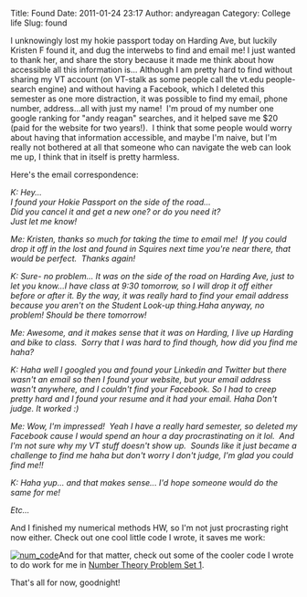 Title: Found
Date: 2011-01-24 23:17
Author: andyreagan
Category: College life
Slug: found

I unknowingly lost my hokie passport today on Harding Ave, but luckily
Kristen F found it, and dug the interwebs to find and email me! I just
wanted to thank her, and share the story because it made me think about
how accessible all this information is... Although I am pretty hard to
find without sharing my VT account (on VT-stalk as some people call the
vt.edu people-search engine) and without having a Facebook, which I
deleted this semester as one more distraction, it was possible to find
my email, phone number, address...all with just my name!  I'm proud of
my number one google ranking for "andy reagan" searches, and it helped
save me \$20 (paid for the website for two years!).  I think that some
people would worry about having that information accessible, and maybe
I'm naive, but I'm really not bothered at all that someone who can
navigate the web can look me up, I think that in itself is pretty
harmless.

Here's the email correspondence:

*K: Hey...  
I found your Hokie Passport on the side of the road...  
Did you cancel it and get a new one? or do you need it?  
Just let me know!*

*Me: Kristen, thanks so much for taking the time to email me!  If you
could drop it off in the lost and found in Squires next time you're near
there, that would be perfect.  Thanks again!*

*K: Sure- no problem... It was on the side of the road on Harding Ave,
just to let you know...I have class at 9:30 tomorrow, so I will drop it
off either before or after it. By the way, it was really hard to find
your email address because you aren't on the Student Look-up thing.Haha
anyway, no problem! Should be there tomorrow!*

*Me: Awesome, and it makes sense that it was on Harding, I live up
Harding and bike to class.  Sorry that I was hard to find though, how
did you find me haha?*

*K: Haha well I googled you and found your Linkedin and Twitter but
there wasn't an email so then I found your website, but your email
address wasn't anywhere, and I couldn't find your Facebook. So I had to
creep pretty hard and I found your resume and it had your email. Haha
Don't judge. It worked :)*

*Me: Wow, I'm impressed!  Yeah I have a really hard semester, so deleted
my Facebook cause I would spend an hour a day procrastinating on it
lol.  And I'm not sure why my VT stuff doesn't show up.  Sounds like it
just became a challenge to find me haha but don't worry I don't judge,
I'm glad you could find me!!*

*K: Haha yup... and that makes sense... I'd hope someone would do the
same for me!*

*Etc...*

And I finished my numerical methods HW, so I'm not just procrasting
right now either. Check out one cool little code I wrote, it saves me
work:

[![](http://andyreagan.com/wp-content/uploads/2011/01/num_code.png "num_code")](http://andyreagan.com/wp-content/uploads/2011/01/num_code.png)And
for that matter, check out some of the cooler code I wrote to do work
for me in [Number Theory Problem Set
1](http://andyreagan.com/wp-content/uploads/2011/01/ps1.docx).

That's all for now, goodnight!

<div id="_mcePaste" style="overflow:hidden;position:absolute;left:-10000px;top:150px;width:1px;height:1px;">
<!--[if gte mso 9]&gt;  Normal 0     false false false  EN-US X-NONE X-NONE              MicrosoftInternetExplorer4              &lt;![endif]--><!--[if gte mso 9]&gt;                                                                                                                                            &lt;![endif]--><!--[if gte mso 10]&gt; &lt;!   /* Style Definitions */  table.MsoNormalTable  {mso-style-name:&quot;Table Normal&quot;;   mso-tstyle-rowband-size:0;  mso-tstyle-colband-size:0;  mso-style-noshow:yes;   mso-style-priority:99;  mso-style-qformat:yes;  mso-style-parent:&quot;&quot;;  mso-padding-alt:0in 5.4pt 0in 5.4pt;    mso-para-margin-top:0in;    mso-para-margin-right:0in;  mso-para-margin-bottom:10.0pt;  mso-para-margin-left:0in;   line-height:115%;   mso-pagination:widow-orphan;    font-size:11.0pt;   font-family:&quot;Calibri&quot;,&quot;sans-serif&quot;;     mso-ascii-font-family:Calibri;  mso-ascii-theme-font:minor-latin;   mso-fareast-font-family:&quot;Times New Roman&quot;;    mso-fareast-theme-font:minor-fareast;   mso-hansi-font-family:Calibri;  mso-hansi-theme-font:minor-latin;   mso-bidi-font-family:&quot;Times New Roman&quot;;   mso-bidi-theme-font:minor-bidi;} -->
<!--[endif]-->

</p>
<span style="font-size:10pt;font-family:&amp;color:forestgreen;">%find
the maximum of function f on a given interval</span>

<span style="font-size:10pt;font-family:&amp;color:black;">syms
</span><span style="font-size:10pt;font-family:&amp;color:#a020f0;">x</span><span style="font-size:10pt;font-family:&amp;color:black;">
</span><span style="font-size:10pt;font-family:&amp;color:forestgreen;">%delcare
variable x</span>

<span style="font-size:10pt;font-family:&amp;color:black;">f =
(2-exp(x)+2\*x)/3;
</span><span style="font-size:10pt;font-family:&amp;color:forestgreen;">%function
to be evaluated</span>

<span style="font-size:10pt;font-family:&amp;color:black;">a = 0;
</span><span style="font-size:10pt;font-family:&amp;color:forestgreen;">%lower
bound</span>

<span style="font-size:10pt;font-family:&amp;color:black;">b = 1;
</span><span style="font-size:10pt;font-family:&amp;color:forestgreen;">%upper
bound</span>

<span style="font-size:10pt;font-family:&amp;color:black;">value\_a =
subs(f,a)
</span><span style="font-size:10pt;font-family:&amp;color:forestgreen;">%plug
in lower bound</span>

<span style="font-size:10pt;font-family:&amp;color:black;">value\_b =
subs(f,b)
</span><span style="font-size:10pt;font-family:&amp;color:forestgreen;">%plug
in lower bound</span>

<span style="font-size:10pt;font-family:&amp;color:black;">df =
diff(f,x);
</span><span style="font-size:10pt;font-family:&amp;color:forestgreen;">%find
derivative of f</span>

<span style="font-size:10pt;font-family:&amp;color:black;">cp =
double(solve(df))
</span><span style="font-size:10pt;font-family:&amp;color:forestgreen;">%critical
points</span>

<span style="font-size:10pt;line-height:150%;font-family:&amp;color:black;">value\_cp
= subs(f,cp)</span>

</div>

